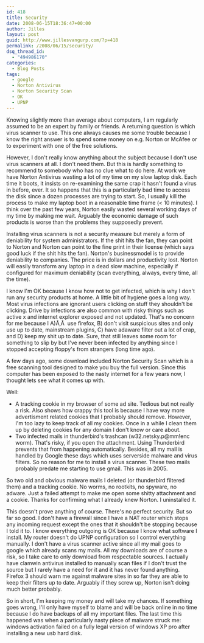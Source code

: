 ```yaml
---
id: 418
title: Security
date: 2008-06-15T18:36:47+00:00
author: Jilles
layout: post
guid: http://www.jillesvangurp.com/?p=418
permalink: /2008/06/15/security/
dsq_thread_id:
  - "494986170"
categories:
  - Blog Posts
tags:
  - google
  - Norton Antivirus
  - Norton Security Scan
  - OK
  - UPNP
---
```

Knowing slightly more than average about computers, I am regularly assumed to be an expert by family or friends. A returning question is which virus scanner to use. This one always causes me some trouble because I know the right answer is to spend some money on e.g. Norton or McAfee or to experiment with one of the free solutions.

However, I don't really know anything about the subject because I don't use virus scanners at all. I don't need them. But this is hardly something to recommend to somebody who has no clue what to do here. At work we have Norton Antivirus wasting a lot of my time on my slow laptop disk. Each time it boots, it insists on re-examining the same crap it hasn't found a virus in before, ever. It so happens that this is a particularly bad time to access the disk since a dozen processes are trying to start. So, I usually kill the process to make my laptop boot in a reasonable time frame (&lt; 10 minutes). I think over the past few years, Norton easily wasted several working days of my time by making me wait. Arguably the economic damage of such products is worse than the problems they supposedly prevent.

Installing virus scanners is not a security measure but merely a form of deniability for system administrators. If the shit hits the fan, they can point to Norton and Norton can point to the fine print in their license (which says good luck if the shit hits the fan). Norton's businessmodel is to provide deniability to companies. The price is in dollars and productivity lost. Norton will easily transform any laptop in a dead slow machine, especially if configured for maximum deniability (scan everything, always, every time, all the time).

I know I'm OK because I know how not to get infected, which is why I don't run any security products at home. A little bit of hygiene goes a long way. Most virus infections are ignorant users clicking on stuff they shouldn't be clicking. Drive by infections are also common with risky things such as active x and internet explorer exposed and not updated. That's no concern for me because I A)Ã‚Â  use firefox, B) don't visit suspicious sites and only use up to date, mainstream plugins, C) have adaware filter out a lot of crap, and D) keep my shit up to date. Sure, that still leaves some room for something to slip by but I've never been infected by anything since I stopped accepting floppy's from strangers (long time ago).

A few days ago, some download included Norton Security Scan which is a free scanning tool designed to make you buy the full version. Since this computer has been exposed to the nasty internet for a few years now, I thought lets see what it comes up with.

Well:
<ul>
	<li>A tracking cookie in my browser of some ad site. Tedious but not really a risk. Also shows how crappy this tool is because I have way more advertisment related cookies that I probably should remove. However, I'm too lazy to keep track of all my cookies. Once in a while I clean them up by deleting cookies for any domain I don't know or care about.</li>
	<li>Two infected mails in thunderbird's trashcan (w32.netsky.p@mm!enc worm). That's risky, if you open the attachment. Using Thunderbird prevents that from happening automatically. Besides, all my mail is handled by Google these days which uses serverside malware and virus filters. So no reason for me to install a virus scanner. These two mails probably predate me starting to use gmail. This was in 2005.</li>
</ul>
So two old and obvious malware mails I deleted (or thunderbird filtered them) and a tracking cookie. No worms, no rootkits, no spyware, no adware. Just a failed attempt to make me open some shitty attachment and a cookie. Thanks for confirming what I already knew Norton. I uninstalled it.

This doesn't prove anything of course. There's no perfect security. But so far so good. I don't have a firewall since I have a NAT router which stops any incoming request except the ones that it shouldn't be stopping because I told it to. I know everything outgoing is OK because I know what software I install. My router doesn't do UPNP configuration so I control everything manually. I don't have a virus scanner active since all my mail goes to google which already scans my mails. All my downloads are of course a risk, so I take care to only download from respectable sources. I actually have clamwin antivirus installed to manually scan files if I don't trust the source but I rarely have a need for it and it has never found anything. Firefox 3 should warn me against malware sites in so far they are able to keep their filters up to date. Arguably if they screw up, Norton isn't doing much better probably.

So in short, I'm keeping my money and will take my chances. If something goes wrong, I'll only have myself to blame and will be back online in no time because I do have backups of all my important files. The last time this happened was when a particularly nasty piece of malware struck me: windows activation failed on a fully legal version of windows XP pro after installing a new usb hard disk.